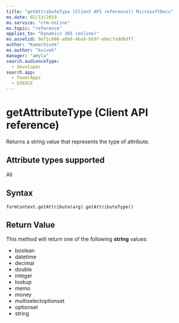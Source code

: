 ```yaml
---
title: "getAttributeType (Client API reference)| MicrosoftDocs"
ms.date: 02/13/2019
ms.service: "crm-online"
ms.topic: "reference"
applies_to: "Dynamics 365 (online)"
ms.assetid: 9ef1c886-a0b8-4ba9-bb9f-e6ecfa9d6dff
author: "KumarVivek"
ms.author: "kvivek"
manager: "amyla"
search.audienceType: 
  - developer
search.app: 
  - PowerApps
  - D365CE
---
```

# getAttributeType (Client API reference)



Returns a string value that represents the type of attribute. 

## Attribute types supported

All

## Syntax

`formContext.getAttribute(arg).getAttributeType()`

## Return Value

This method will return one of the following **string** values:

- boolean
- datetime
- decimal
- double
- integer
- lookup
- memo
- money
- multiselectoptionset
- optionset
- string
